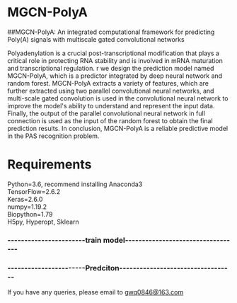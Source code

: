 MGCN-PolyA
=======
##MGCN-PolyA: An integrated computational framework for predicting Poly(A) signals with multiscale gated convolutional networks  

  Polyadenylation is a crucial post-transcriptional modification that plays a critical role in protecting RNA stability and is involved in mRNA maturation and transcriptional regulation. r we design the prediction model named MGCN-PolyA, which is a predictor integrated by deep neural network and random forest. MGCN-PolyA extracts a variety of features, which are further extracted using two parallel convolutional neural networks, and multi-scale gated convolution is used in the convolutional neural network to improve the model's ability to understand and represent the input data. Finally, the output of the parallel convolutional neural network in full connection is used as the input of the random forest to obtain the final prediction results. In conclusion, MGCN-PolyA is a reliable predictive model in the PAS recognition problem. 
 
Requirements
=====
  Python=3.6, recommend installing Anaconda3  
  TensorFlow=2.6.2  
Keras=2.6.0  
numpy=1.19.2  
Biopython=1.79  
H5py, Hyperopt, Sklearn  

### -----------------------train model----------------------------------




### -----------------------Predciton----------------------------------


If you have any queries, please email to gwq0846@163.com
